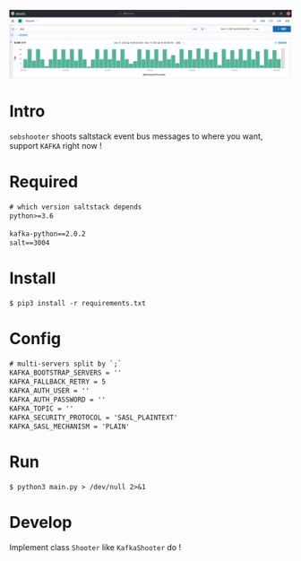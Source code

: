 ![img.png](img.png)

# Intro
`sebshooter` shoots saltstack event bus messages to where you want, support `KAFKA` right now !

# Required

```text
# which version saltstack depends
python>=3.6

kafka-python==2.0.2
salt==3004
```

# Install

```shell
$ pip3 install -r requirements.txt
```

# Config

```shell
# multi-servers split by `;`
KAFKA_BOOTSTRAP_SERVERS = ''
KAFKA_FALLBACK_RETRY = 5
KAFKA_AUTH_USER = ''
KAFKA_AUTH_PASSWORD = ''
KAFKA_TOPIC = ''
KAFKA_SECURITY_PROTOCOL = 'SASL_PLAINTEXT'
KAFKA_SASL_MECHANISM = 'PLAIN'
```

# Run

```shell
$ python3 main.py > /dev/null 2>&1
```

# Develop

Implement class `Shooter` like `KafkaShooter` do !
